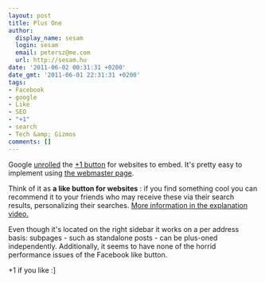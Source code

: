 ```yaml
---
layout: post
title: Plus One
author:
  display_name: sesam
  login: sesam
  email: petersz@me.com
  url: http://sesam.hu
date: '2011-06-02 00:31:31 +0200'
date_gmt: '2011-06-01 22:31:31 +0200'
tags:
- Facebook
- google
- Like
- SEO
- "+1"
- search
- Tech &amp; Gizmos
comments: []
---
```


Google [unrolled](http://googleblog.blogspot.com/2011/06/1-button-for-websites-recommend-content.html) the [+1 button](http://www.google.com/+1/button) for websites to embed. It's pretty easy to implement using [the webmaster page](http://www.google.com/webmasters/+1/button/index.html).

Think of it as **a like button for websites** : if you find something cool you can recommend it to your friends who may receive these via their search results, personalizing their searches. [More information in the explanation video.](http://www.youtube.com/watch?v=OAyUNI3_V2c)

Even though it's located on the right sidebar it works on a per address basis: subpages - such as standalone posts - can be plus-oned independently. Additionally, it seems to have none of the horrid performance issues of the Facebook like button.

+1 if you like :]
